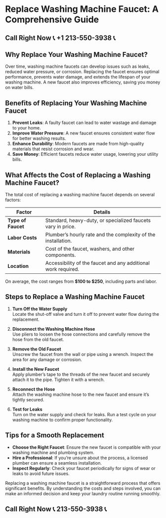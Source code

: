# Replace Washing Machine Faucet: A Comprehensive Guide

## Call Right Now 📞 +1 213-550-3938 📞

## Why Replace Your Washing Machine Faucet?

Over time, washing machine faucets can develop issues such as leaks, reduced water pressure, or corrosion. Replacing the faucet ensures optimal performance, prevents water damage, and extends the lifespan of your washing machine. A new faucet also improves efficiency, saving you money on water bills.

## Benefits of Replacing Your Washing Machine Faucet

1. **Prevent Leaks**: A faulty faucet can lead to water wastage and damage to your home.  
2. **Improve Water Pressure**: A new faucet ensures consistent water flow for better washing results.  
3. **Enhance Durability**: Modern faucets are made from high-quality materials that resist corrosion and wear.  
4. **Save Money**: Efficient faucets reduce water usage, lowering your utility bills.  

## What Affects the Cost of Replacing a Washing Machine Faucet?

The total cost of replacing a washing machine faucet depends on several factors:

| **Factor**                 | **Details**                                                                 |
|-----------------------------|-----------------------------------------------------------------------------|
| **Type of Faucet**          | Standard, heavy-duty, or specialized faucets vary in price.                |
| **Labor Costs**             | Plumber’s hourly rate and the complexity of the installation.                |
| **Materials**               | Cost of the faucet, washers, and other components.                          |
| **Location**                | Accessibility of the faucet and any additional work required.              |

On average, the cost ranges from **$100 to $250**, including parts and labor.

## Steps to Replace a Washing Machine Faucet

1. **Turn Off the Water Supply**  
   Locate the shut-off valve and turn it off to prevent water flow during the replacement.

2. **Disconnect the Washing Machine Hose**  
   Use pliers to loosen the hose connections and carefully remove the hose from the old faucet.

3. **Remove the Old Faucet**  
   Unscrew the faucet from the wall or pipe using a wrench. Inspect the area for any damage or corrosion.

4. **Install the New Faucet**  
   Apply plumber’s tape to the threads of the new faucet and securely attach it to the pipe. Tighten it with a wrench.

5. **Reconnect the Hose**  
   Attach the washing machine hose to the new faucet and ensure it’s tightly secured.

6. **Test for Leaks**  
   Turn on the water supply and check for leaks. Run a test cycle on your washing machine to confirm proper functionality.

## Tips for a Smooth Replacement

- **Choose the Right Faucet**: Ensure the new faucet is compatible with your washing machine and plumbing system.  
- **Hire a Professional**: If you’re unsure about the process, a licensed plumber can ensure a seamless installation.  
- **Inspect Regularly**: Check your faucet periodically for signs of wear or leaks to avoid future issues.  

Replacing a washing machine faucet is a straightforward process that offers significant benefits. By understanding the costs and steps involved, you can make an informed decision and keep your laundry routine running smoothly.
## Call Right Now 📞 213-550-3938 📞